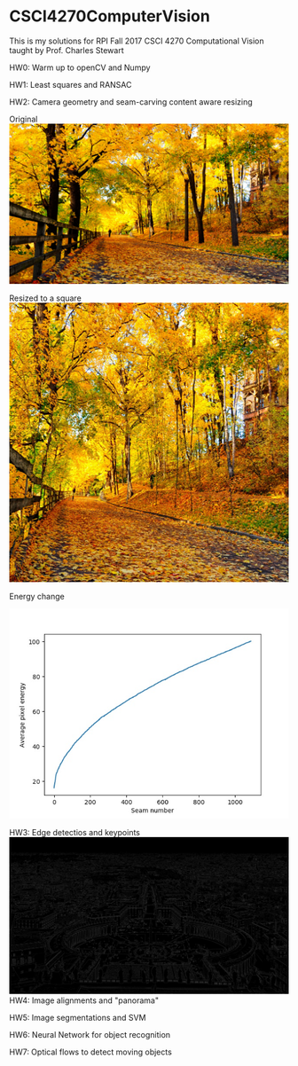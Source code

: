 # CSCI4270ComputerVision
This is my solutions for RPI Fall 2017 CSCI 4270 Computational Vision taught by Prof. Charles Stewart

HW0: Warm up to openCV and Numpy

HW1: Least squares and RANSAC

HW2: Camera geometry and seam-carving content aware resizing

Original
![alt text](https://github.com/TheSithPadawan/CSCI4270ComputerVision/blob/master/autumn.jpg)

Resized to a square
![alt text](https://github.com/TheSithPadawan/CSCI4270ComputerVision/blob/master/autumn_square.jpg)

Energy change

![alt text](https://github.com/TheSithPadawan/CSCI4270ComputerVision/blob/master/autumn_energy.jpg)

HW3: Edge detectios and keypoints
![alt text](https://github.com/TheSithPadawan/CSCI4270ComputerVision/blob/master/StPetersEdgeDetection.png)
HW4: Image alignments and "panorama"

HW5: Image segmentations and SVM

HW6: Neural Network for object recognition

HW7: Optical flows to detect moving objects

